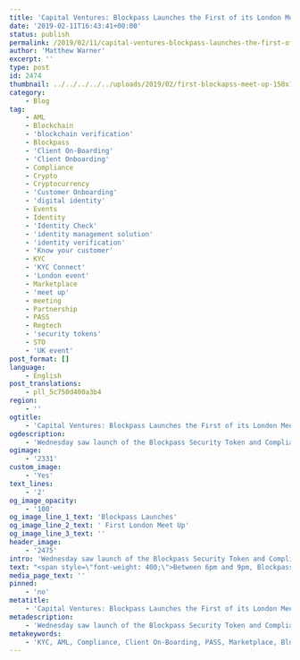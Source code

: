 ```yaml
---
title: 'Capital Ventures: Blockpass Launches the First of its London Meet Ups'
date: '2019-02-11T16:43:41+00:00'
status: publish
permalink: /2019/02/11/capital-ventures-blockpass-launches-the-first-of-its-london-meet-ups
author: 'Matthew Warner'
excerpt: ''
type: post
id: 2474
thumbnail: ../../../../../uploads/2019/02/first-blockapss-meet-up-150x150.jpg
category:
    - Blog
tag:
    - AML
    - Blockchain
    - 'blockchain verification'
    - Blockpass
    - 'Client On-Boarding'
    - 'Client Onboarding'
    - Compliance
    - Crypto
    - Cryptocurrency
    - 'Customer Onboarding'
    - 'digital identity'
    - Events
    - Identity
    - 'Identity Check'
    - 'identity management solution'
    - 'identity verification'
    - 'Know your customer'
    - KYC
    - 'KYC Connect'
    - 'London event'
    - Marketplace
    - 'meet up'
    - meeting
    - Partnership
    - PASS
    - Regtech
    - 'security tokens'
    - STO
    - 'UK event'
post_format: []
language:
    - English
post_translations:
    - pll_5c750d400a3b4
region:
    - ''
ogtitle:
    - 'Capital Ventures: Blockpass Launches the First of its London Meet Ups'
ogdescription:
    - 'Wednesday saw launch of the Blockpass Security Token and Compliance Meet Up series with the first London event being held at Cocoon Global. '
ogimage:
    - '2331'
custom_image:
    - 'Yes'
text_lines:
    - '2'
og_image_opacity:
    - '100'
og_image_line_1_text: 'Blockpass Launches'
og_image_line_2_text: ' First London Meet Up'
og_image_line_3_text: ''
header_image:
    - '2475'
intro: 'Wednesday saw launch of the Blockpass Security Token and Compliance Meet Up series with the first London event being held at Cocoon Global. '
text: "<span style=\"font-weight: 400;\">Between 6pm and 9pm, Blockpass team members, advisors and members of the community with various interests from different industries coming together to network and discuss these key areas. The evening saw talks and presentations from members of the Blockpass team and discussions amongst attendees and around a number of key topics. The meet up will be held near the beginning of each month in London, with a corresponding event in Hong Kong, also on a monthly basis (the <a href=\"https://www.eventbrite.com/e/blockpass-security-token-compliance-meet-up-tickets-55553733713\" target=\"_blank\" rel=\"noopener\">first Hong Kong event</a> takes place on the 21st of February).</span>\r\n\r\n<span style=\"font-weight: 400;\">After an initial meet and greet period, the event kicked off with Guy Davies introducing the series and giving a brief overview of <a href=\"https://www.blockpass.org/2019/05/25/what-is-a-security-token-and-a-security-token-offering/\">STOs</a> and how Blockpass has reached this stage. Following this, Bianca Guimaraes-Chadick talked about the legal side of STOs, including how different jurisdictions may be tackling the subject. Next was a presentation from Dr Hans Lombardo who spoke on the Blockpass Security Token Offering Platform and the methods by which companies and individuals could benefit from it. Adam Vaziri then took to the stage to describe the Blockpass vision, answering insightful questions from the audience on a host of relevant topics. Finally, Matthew Warner gave a short presentation on the data breach reports that Blockpass is writing and the failures of traditional compliance. </span>\r\n\r\n<span style=\"font-weight: 400;\">Besides the presentations, there was ample time for attendees to talk, ask questions, discuss possible developments while \_enjoying a drink. Conversation and discussion around a number of key topics was stimulating with a variety of different viewpoints and we hope to continue these in future events and meet ups.</span>\r\n\r\n<span style=\"font-weight: 400;\">During this initial meet up, the presentations were all given by members of the Blockpass team; however, future meet ups will have guest presenters from partners, academics, and experts. We welcome guest speakers and invite people to contact us <a href=\"mailto: marketing@blockpass.org\" target=\"_blank\" rel=\"noopener\">via email</a> or social media if they wish to participate in such a manner or if they have questions or topics around they would like to see discussed. The next London meet up will be held on the 6th of March, although those able to attend events in Hong Kong on the 21st of February will be able to take part in the first Hong Kong Blockpass Security and Compliance Meet Up. In addition to the meet up events, two Blockpass Seminar: Security Tokens events are being held, one in <a href=\"https://www.eventbrite.com/e/blockpass-security-token-seminar-tickets-55954289787?aff=ebapi\" target=\"_blank\" rel=\"noopener\">Hong Kong on the 15th of March</a> and one in London on the 24th of April, where the latest in the world of STOs will be discussed. See the Blockpass website event page for more details. </span>"
media_page_text: ''
pinned:
    - 'no'
metatitle:
    - 'Capital Ventures: Blockpass Launches the First of its London Meet Ups'
metadescription:
    - 'Wednesday saw launch of the Blockpass Security Token and Compliance Meet Up series with the first London event being held at Cocoon Global. '
metakeywords:
    - 'KYC, AML, Compliance, Client On-Boarding, PASS, Marketplace, Blockpass, Identity, Identity Verification, Customer Onboarding, Digital identity, identity management solution, Identity Verification, Know your customer, regtech, security tokens, sto, blockchain verification, partnership, identity check, client onboarding, cryptocurrency, blockchain, crypto, KYC Connect, meeting, meet up, events, London event, UK event'
---
```

<!DOCTYPE html PUBLIC "-//W3C//DTD HTML 4.0 Transitional//EN" "http://www.w3.org/TR/REC-html40/loose.dtd">
<?xml encoding="UTF-8">
